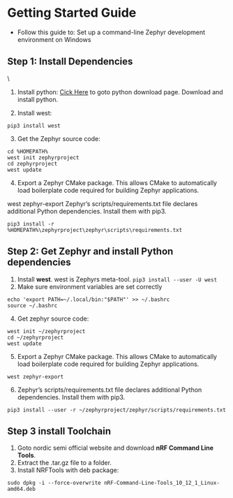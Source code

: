 # Getting Started Guide
- Follow this guide to:
	Set up a command-line Zephyr development environment on Windows

## Step 1: Install Dependencies
\
1. Install python:
[Cick Here](https://www.python.org/downloads/) to goto python download page. Download and install python.

2. Install west:
```
pip3 install west
```
3. Get the Zephyr source code:
```
cd %HOMEPATH%
west init zephyrproject
cd zephyrproject
west update
```
4. Export a Zephyr CMake package. This allows CMake to automatically load boilerplate code required for building Zephyr applications.

west zephyr-export
Zephyr’s scripts/requirements.txt file declares additional Python dependencies. Install them with pip3.
```
pip3 install -r %HOMEPATH%\zephyrproject\zephyr\scripts\requirements.txt
```

## Step 2: Get Zephyr and install Python dependencies
1. Install **west**. west is Zephyrs meta-tool. 
`pip3 install --user -U west`
3. Make sure environment variables are set correctly
```
echo 'export PATH=~/.local/bin:"$PATH"' >> ~/.bashrc
source ~/.bashrc
```
4. Get zephyr source code:
```
west init ~/zephyrproject
cd ~/zephyrproject
west update
```

5. Export a Zephyr CMake package. This allows CMake to automatically load boilerplate code required for building Zephyr applications.
```
west zephyr-export
```

6. Zephyr’s scripts/requirements.txt file declares additional Python dependencies. Install them with pip3.

```
pip3 install --user -r ~/zephyrproject/zephyr/scripts/requirements.txt
```

## Step 3 install Toolchain
1. Goto nordic semi official website and download **nRF Command Line Tools**.
2. Extract the .tar.gz file to a folder.
3. Install NRFTools with deb package:
```
sudo dpkg -i --force-overwrite nRF-Command-Line-Tools_10_12_1_Linux-amd64.deb
```
